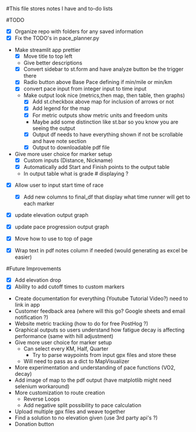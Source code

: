 #This file stores notes I have and to-do lists 


#TODO
- [x] Organize repo with folders for any saved information 
- [x] Fix the TODO's in pace_planner.py 
- Make streamlit app prettier
  - [x] Move title to top left 
  - Give better descriptions
  - [x] Convert sidebar to st.form and have analyze button be the trigger there 
  - [x] Radio button above Base Pace defining if min/mile or min/km
  - [x] convert pace input from integer input to time input
  - Make output look nice (metrics,then map, then table, then graphs)
     - [x] Add st.checkbox above map for inclusion of arrows or not
     - [x] Add legend for the map
     - [x] For metric outputs show metric units and freedom units
     - Maybe add some distinction like st.bar so you know you are seeing the output
     - [x] Output df needs to have everything shown if not be scrollable and have note section
     - [x] Output to downloadable pdf file
- Give more user choice for marker setup 
  - [x] Custom inputs (Distance, Nickname)
  - [x] Automatically add Start and Finish points to the output table
  - In output table what is grade # displaying ?
- [x] Allow user to input start time of race
  - [x] Add new columns to final_df that display what time runner will get to each marker
- [x] update elevation output graph 
- [x] update pace progression output graph 
- [x] Move how to use to top of page
- [x] Wrap text in pdf notes column if needed (would generating as excel be easier)


#Future Improvements
- [x] Add elevation drop
- [x] Ability to add cutoff times to custom markers 
- Create documentation for everything (Youtube Tutorial Video?) need to link in app 
- Customer feedback area (where will this go? Google sheets and email notification ?)
- Website metric tracking (how to do for free PostHog ?)
- Graphical outputs so users understand how fatigue decay is affecting performance (same with hill adjustment)
- Give more user choice for marker setup 
  - Can select every KM, Half, Quarter
    - Try to parse waypoints from input gpx files and store these
  - Will need to pass as a dict to MapVisualizer
- More experimentation and understanding of pace functions (VO2, decay)
- Add image of map to the pdf output (have matplotlib might need selenium workaround)
- More customization to route creation 
  - Reverse Loops
  - Add negative split possibility to pace calculation
- Upload multiple gpx files and weave together
- Find a solution to no elevation given (use 3rd party api's ?)
- Donation button

